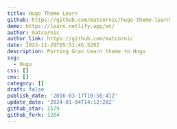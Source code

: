 ```yaml
---
title: Hugo Theme Learn
github: https://github.com/matcornic/hugo-theme-learn
demo: https://learn.netlify.app/en/
author: matcornic
author_link: https://github.com/matcornic
date: 2023-11-29T05:51:45.529Z
description: Porting Grav Learn theme to Hugo
ssg:
  - Hugo
css: []
cms: []
category: []
draft: false
publish_date: '2016-03-17T10:58:41Z'
update_date: '2024-01-04T14:12:28Z'
github_star: 1579
github_fork: 1284
---
```

